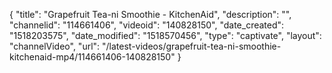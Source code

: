 {
    "title": "Grapefruit Tea-ni Smoothie - KitchenAid",
    "description": "",
    "channelid": "114661406",
    "videoid": "140828150",
    "date_created": "1518203575",
    "date_modified": "1518570456",
    "type": "captivate",
    "layout": "channelVideo",
    "url": "\/latest-videos\/grapefruit-tea-ni-smoothie-kitchenaid-mp4\/114661406-140828150"
}